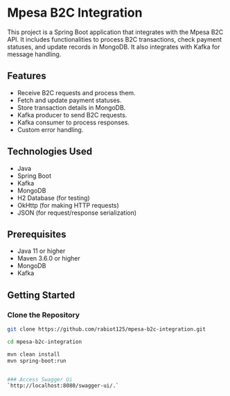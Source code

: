 # Mpesa B2C Integration

This project is a Spring Boot application that integrates with the Mpesa B2C API. 
It includes functionalities to process B2C transactions, check payment statuses, and update records in MongoDB. It also integrates with Kafka for message handling.

## Features

- Receive B2C requests and process them.
- Fetch and update payment statuses.
- Store transaction details in MongoDB.
- Kafka producer to send B2C requests.
- Kafka consumer to process responses.
- Custom error handling.

## Technologies Used

- Java
- Spring Boot
- Kafka
- MongoDB
- H2 Database (for testing)
- OkHttp (for making HTTP requests)
- JSON (for request/response serialization)

## Prerequisites

- Java 11 or higher
- Maven 3.6.0 or higher
- MongoDB
- Kafka

## Getting Started

### Clone the Repository

```sh
git clone https://github.com/rabiot125/mpesa-b2c-integration.git

cd mpesa-b2c-integration 

mvn clean install
mvn spring-boot:run


### Access Swagger Ui 
`http://localhost:8080/swagger-ui/.`